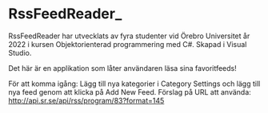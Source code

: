 # RssFeedReader_

RssFeedReader har utvecklats av fyra studenter vid Örebro Universitet år 2022 i kursen Objektorienterad programmering med C#.
Skapad i Visual Studio.

Det här är en applikation som låter användaren läsa sina favoritfeeds!

För att komma igång: 
Lägg till nya kategorier i Category Settings och lägg till nya feed genom att klicka på Add New Feed.
Förslag på URL att använda: http://api.sr.se/api/rss/program/83?format=145

